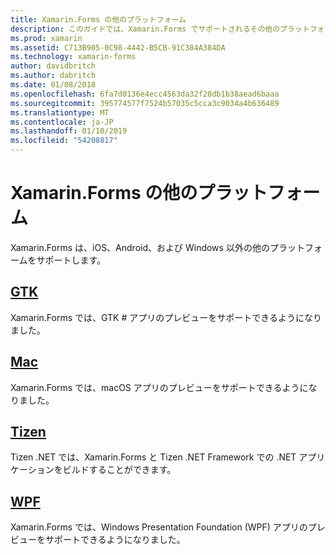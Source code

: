 ```yaml
---
title: Xamarin.Forms の他のプラットフォーム
description: このガイドでは、Xamarin.Forms でサポートされるその他のプラットフォームについて説明します。
ms.prod: xamarin
ms.assetid: C713B905-0C98-4442-B5CB-91C384A384DA
ms.technology: xamarin-forms
author: davidbritch
ms.author: dabritch
ms.date: 01/08/2018
ms.openlocfilehash: 6fa7d0136e4ecc4563da32f28db1b38aead6baaa
ms.sourcegitcommit: 395774577f7524b57035c5cca3c9034a4b636489
ms.translationtype: MT
ms.contentlocale: ja-JP
ms.lasthandoff: 01/10/2019
ms.locfileid: "54208817"
---
```

# <a name="xamarinforms-other-platforms"></a>Xamarin.Forms の他のプラットフォーム

Xamarin.Forms は、iOS、Android、および Windows 以外の他のプラットフォームをサポートします。

## <a name="gtkgtkmd"></a>[GTK](gtk.md)

Xamarin.Forms では、GTK # アプリのプレビューをサポートできるようになりました。

## <a name="macmacmd"></a>[Mac](mac.md)

Xamarin.Forms では、macOS アプリのプレビューをサポートできるようになりました。

## <a name="tizentizenmd"></a>[Tizen](tizen.md)

Tizen .NET では、Xamarin.Forms と Tizen .NET Framework での .NET アプリケーションをビルドすることができます。

## <a name="wpfwpfmd"></a>[WPF](wpf.md)

Xamarin.Forms では、Windows Presentation Foundation (WPF) アプリのプレビューをサポートできるようになりました。
